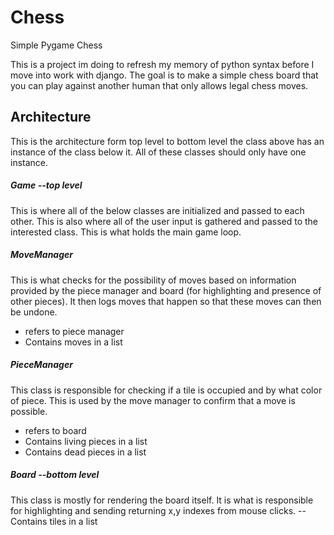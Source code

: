 # Chess

Simple Pygame Chess

This is a project im doing to refresh my memory of python syntax before I move into work with django.
The goal is to make a simple chess board that you can play against another human that only allows legal chess moves.

## Architecture
This is the architecture form top level to bottom level the class above has an instance of the class below it. All of these classes should only have one instance.

##### Game --top level
This is where all of the below classes are initialized and passed to each other. This is also where all of the user input is gathered and passed to the interested class. This is what holds the main game loop.

##### MoveManager
This is what checks for the possibility of moves based on information provided by the piece manager and board (for highlighting and presence of other pieces). It then logs moves that happen so that these moves can then be undone. 
- refers to piece manager
- Contains moves in a list

##### PieceManager
This class is responsible for checking if a tile is occupied and by what color of piece. This is used by the move manager to confirm that a move is possible.

- refers to board
- Contains living pieces in a list
- Contains dead pieces in a list

##### Board --bottom level
This class is mostly for rendering the board itself. It is what is responsible for highlighting and sending returning x,y indexes from mouse clicks. 
-- Contains tiles in a list